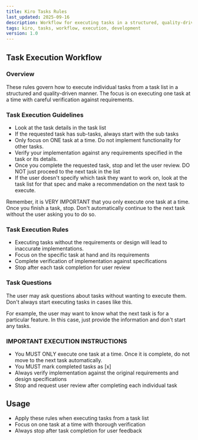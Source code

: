 ```yaml
---
title: Kiro Tasks Rules
last_updated: 2025-09-16
description: Workflow for executing tasks in a structured, quality-driven manner
tags: kiro, tasks, workflow, execution, development
version: 1.0
---
```


## Task Execution Workflow

### Overview

These rules govern how to execute individual tasks from a task list in a structured and quality-driven manner. The focus is on executing one task at a time with careful verification against requirements.

### Task Execution Guidelines

- Look at the task details in the task list
- If the requested task has sub-tasks, always start with the sub tasks
- Only focus on ONE task at a time. Do not implement functionality for other tasks.
- Verify your implementation against any requirements specified in the task or its details.
- Once you complete the requested task, stop and let the user review. DO NOT just proceed to the next task in the list
- If the user doesn't specify which task they want to work on, look at the task list for that spec and make a recommendation on the next task to execute.

Remember, it is VERY IMPORTANT that you only execute one task at a time. Once you finish a task, stop. Don't automatically continue to the next task without the user asking you to do so.

### Task Execution Rules

- Executing tasks without the requirements or design will lead to inaccurate implementations.
- Focus on the specific task at hand and its requirements
- Complete verification of implementation against specifications
- Stop after each task completion for user review

### Task Questions

The user may ask questions about tasks without wanting to execute them. Don't always start executing tasks in cases like this.

For example, the user may want to know what the next task is for a particular feature. In this case, just provide the information and don't start any tasks.

### IMPORTANT EXECUTION INSTRUCTIONS

- You MUST ONLY execute one task at a time. Once it is complete, do not move to the next task automatically.
- You MUST mark completed tasks as [x]
- Always verify implementation against the original requirements and design specifications
- Stop and request user review after completing each individual task

## Usage

- Apply these rules when executing tasks from a task list
- Focus on one task at a time with thorough verification
- Always stop after task completion for user feedback
